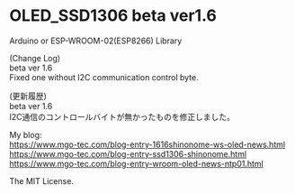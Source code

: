 # OLED_SSD1306 beta ver1.6
Arduino or ESP-WROOM-02(ESP8266) Library  

(Change Log)  
beta ver 1.6  
Fixed one without I2C communication control byte.

(更新履歴)  
beta ver 1.6  
I2C通信のコントロールバイトが無かったものを修正しました。  

My blog:  
https://www.mgo-tec.com/blog-entry-1616shinonome-ws-oled-news.html  
https://www.mgo-tec.com/blog-entry-ssd1306-shinonome.html  
https://www.mgo-tec.com/blog-entry-wroom-oled-news-ntp01.html  

The MIT License.